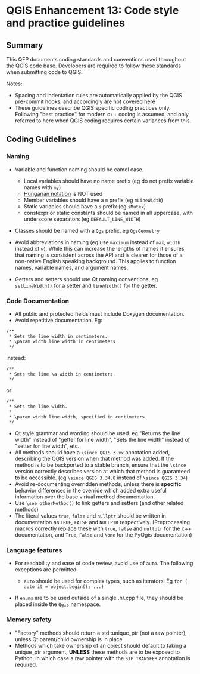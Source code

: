 # QGIS Enhancement 13: Code style and practice guidelines

## Summary

This QEP documents coding standards and conventions used throughout the QGIS code base. Developers are required to follow these standards when submitting code to QGIS.

Notes:

- Spacing and indentation rules are automatically applied by the QGIS pre-commit hooks, and accordingly are not covered here
- These guidelines describe QGIS specific coding practices only. Following "best practice" for modern c++ coding is assumed, and only referred to here when QGIS coding requires certain variances from this.

## Coding Guidelines

### Naming

- Variable and function naming should be camel case.

  - Local variables should have no name prefix (eg do not prefix variable names with ``my``)
  - [Hungarian notation](https://en.m.wikipedia.org/wiki/Hungarian_notation) is NOT used
  - Member variables should have a ``m`` prefix (eg ``mLineWidth``)
  - Static variables should have a ``s`` prefix (eg ``sMutex``)
  - constexpr or static constants should be named in all uppercase, with underscore separators (eg ``DEFAULT_LINE_WIDTH``)
- Classes should be named with a ``Qgs`` prefix, eg ``QgsGeometry``
- Avoid abbreviations in naming (eg use ``maximum`` instead of ``max``, ``width`` instead of ``w``). While
  this can increase the lengths of names it ensures that naming is consistent across the API and
  is clearer for those of a non-native English speaking background. This applies to function names,
  variable names, and argument names.
- Getters and setters should use Qt naming conventions, eg ``setLineWidth()`` for a setter and
  ``lineWidth()`` for the getter.

### Code Documentation

- All public and protected fields must include Doxygen documentation.
- Avoid repetitive documentation. Eg:


```
/**
 * Sets the line width in centimeters.
 * \param width line width in centimeters
 */
```
  
  instead:

```
/**
 * Sets the line \a width in centimeters.
 */
```

  or:

```
/**
 * Sets the line width.
 *
 * \param width line width, specified in centimeters.
 */
```

- Qt style grammar and wording should be used. eg "Returns the line width" instead of "getter for line width", "Sets the line width" instead of "setter for line width", etc.
- All methods should have a ``\since QGIS 3.xx`` annotation added, describing the QGIS version when
  that method was added. If the method is to be backported to a stable branch, ensure that the ``\since``
  version correctly describes version at which that method is guaranteed to be accessible. (eg ``\since QGIS 3.34.8``
  instead of ``\since QGIS 3.34``)
- Avoid re-documenting overridden methods, unless there is **specific** behavior differences in the override
  which added extra useful information over the base virtual method documentation.
- Use ``\see otherMethod()`` to link getters and setters (and other related methods)
- The literal values ``true``, ``false`` and ``nullptr`` should be written in documentation as ``TRUE``, ``FALSE`` and ``NULLPTR`` respectively. (Preprocessing macros correctly replace these with ``true``, ``false`` and ``nullptr`` for the c++ documentation, and ``True``, ``False`` and ``None`` for the PyQgis documentation)



### Language features

- For readability and ease of code review, avoid use of ``auto``. The following exceptions are permitted:

  - ``auto`` should be used for complex types, such as iterators. Eg ``for ( auto it = object.begin(); ...)``
  
- If ``enums`` are to be used outside of a single .h/.cpp file, they should be placed inside the ``Qgis`` namespace.

### Memory safety

- "Factory" methods should return a std::unique_ptr (not a raw pointer), unless Qt parent/child
  ownership is in place
- Methods which take ownership of an object should default to taking a unique_ptr argument, **UNLESS**
  these methods are to be exposed to Python, in which case a raw pointer with the ``SIP_TRANSFER`` annotation
  is required.
